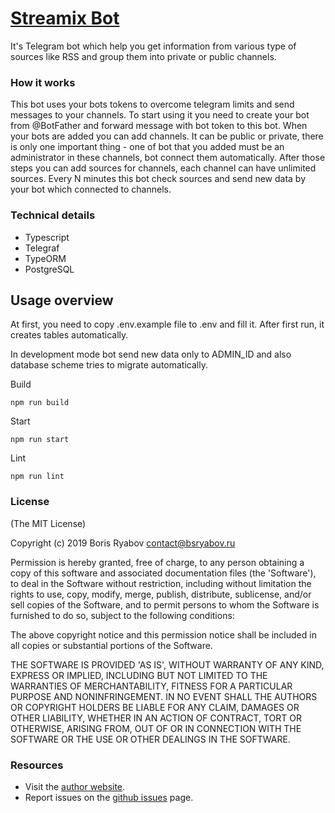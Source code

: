 # [Streamix Bot](https://t.me/streamix_bot)

It's Telegram bot which help you get information from various type of sources like RSS and group them into private or public channels.

### How it works

This bot uses your bots tokens to overcome telegram limits and send messages to your channels. To start using it you need to create your bot from @BotFather and forward message with bot token to this bot. When your bots are added you can add channels. It can be public or private, there is only one important thing - one of bot that you added must be an administrator in these channels, bot connect them automatically. After those steps you can add sources for channels, each channel can have unlimited sources. Every N minutes this bot check sources and send new data by your bot which connected to channels.

### Technical details

- Typescript
- Telegraf
- TypeORM
- PostgreSQL

## Usage overview

At first, you need to copy .env.example file to .env and fill it. After first run, it creates tables automatically.

In development mode bot send new data only to ADMIN_ID and also database scheme tries to migrate automatically.

Build

```
npm run build
```

Start

```
npm run start
```

Lint

```
npm run lint
```

### License

(The MIT License)

Copyright (c) 2019 Boris Ryabov <contact@bsryabov.ru>

Permission is hereby granted, free of charge, to any person obtaining
a copy of this software and associated documentation files (the
'Software'), to deal in the Software without restriction, including
without limitation the rights to use, copy, modify, merge, publish,
distribute, sublicense, and/or sell copies of the Software, and to
permit persons to whom the Software is furnished to do so, subject to
the following conditions:

The above copyright notice and this permission notice shall be
included in all copies or substantial portions of the Software.

THE SOFTWARE IS PROVIDED 'AS IS', WITHOUT WARRANTY OF ANY KIND,
EXPRESS OR IMPLIED, INCLUDING BUT NOT LIMITED TO THE WARRANTIES OF
MERCHANTABILITY, FITNESS FOR A PARTICULAR PURPOSE AND NONINFRINGEMENT.
IN NO EVENT SHALL THE AUTHORS OR COPYRIGHT HOLDERS BE LIABLE FOR ANY
CLAIM, DAMAGES OR OTHER LIABILITY, WHETHER IN AN ACTION OF CONTRACT,
TORT OR OTHERWISE, ARISING FROM, OUT OF OR IN CONNECTION WITH THE
SOFTWARE OR THE USE OR OTHER DEALINGS IN THE SOFTWARE.

### Resources

- Visit the [author website](http://www.bsryabov.ru).
- Report issues on the [github issues](https://github.com/rvboris/streamix-bot/issues) page.
